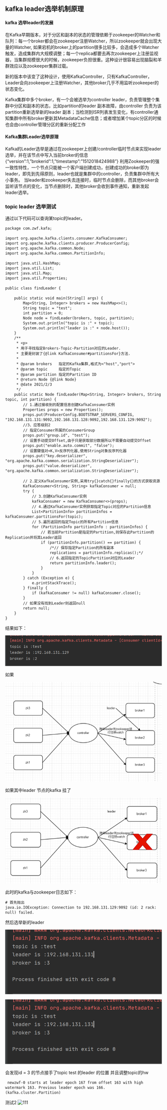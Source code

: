 
## kafka leader选举机制原理

#### kafka 选举leader的发展

在Kafka早期版本，对于分区和副本的状态的管理依赖于zookeeper的Watcher和队列：每一个broker都会在zookeeper注册Watcher，所以zookeeper就会出现大量的Watcher, 如果宕机的broker上的partition很多比较多，会造成多个Watcher触发，造成集群内大规模调整；每一个replica都要去再次zookeeper上注册监视器，当集群规模很大的时候，zookeeper负担很重。这种设计很容易出现脑裂和羊群效应以及zookeeper集群过载。

新的版本中该变了这种设计，使用KafkaController，只有KafkaController，Leader会向zookeeper上注册Watcher，其他broker几乎不用监听zookeeper的状态变化。

Kafka集群中多个broker，有一个会被选举为controller leader，负责管理整个集群中分区和副本的状态，比如partition的leader 副本故障，由controller 负责为该partition重新选举新的leader 副本；当检测到ISR列表发生变化，有controller通知集群中所有broker更新其MetadataCache信息；或者增加某个topic分区的时候也会由controller管理分区的重新分配工作

#### Kafka集群Leader选举原理

Kafka的Leader选举是通过在zookeeper上创建/controller临时节点来实现leader选举，并在该节点中写入当前broker的信息
{“version”:1,”brokerid”:1,”timestamp”:”1512018424988”}
利用Zookeeper的强一致性特性，一个节点只能被一个客户端创建成功，创建成功的broker即为leader，即先到先得原则，leader也就是集群中的controller，负责集群中所有大小事务。
当leader和zookeeper失去连接时，临时节点会删除，而其他broker会监听该节点的变化，当节点删除时，其他broker会收到事件通知，重新发起leader选举。

### topic leader 选举测试
通过以下代码可以查询某topic的leader。
```
package com.zwf.kafa;

import org.apache.kafka.clients.consumer.KafkaConsumer;
import org.apache.kafka.clients.producer.ProducerConfig;
import org.apache.kafka.common.Node;
import org.apache.kafka.common.PartitionInfo;

import java.util.HashMap;
import java.util.List;
import java.util.Map;
import java.util.Properties;

public class findLeader {

    public static void main(String[] args) {
        Map<String, Integer> brokers = new HashMap<>();
        String topic = "test";
        int partition = 0;
        Node node = findLeader(brokers, topic, partition);
        System.out.println("topic is :" + topic);
        System.out.println("leader is :" + node.host());
    }
    /**
     * <p>
     * 用于寻找指定Brokers-Topic-Partition对应的Leader.
     * 主要是封装了{@link KafkaConsumer#partitionsFor}方法.
     *
     * @param brokers   指定的Kafka集群,格式为<"host","port">
     * @param topic     指定的Topic
     * @param partition 指定的Partition ID
     * @return Node {@link Node}
     * @date 2021/2/3
     */
    public static Node findLeader(Map<String, Integer> brokers, String topic, int partition) {
        // 1.通过接收到的配置信息创建KafkaConsumer实例
        Properties props = new Properties();
        props.put(ProducerConfig.BOOTSTRAP_SERVERS_CONFIG, "192.168.131.131:9092,192.168.131.128:9092,192.168.131.129:9092");
        //3、应答级别2
        // 指定Consumer所属的ConsumerGroup
        props.put("group.id", "test");
        // 设置手动提交Offset,由于只是获取部分数据所以不需要自动提交Offset
        props.put("enable.auto.commit", "false");
        // 设置键值对<K,V>反序列化器,使用String对象反序列化器
        props.put("key.deserializer", "org.apache.kafka.common.serialization.StringDeserializer");
        props.put("value.deserializer", "org.apache.kafka.common.serialization.StringDeserializer");

        // 2.定义KafkaConsumer实例,采用try{}catch{}finally{}的方式获取资源
        KafkaConsumer<String, String> kafkaConsumer = null;
        try {
            // 3.创建KafkaConsumer实例
            kafkaConsumer = new KafkaConsumer<>(props);
            // 4.通过KafkaConsumer实例获取指定Topic对应的Partition信息
            List<PartitionInfo> partitionInfos = kafkaConsumer.partitionsFor(topic);
            // 5.遍历返回的指定Topic的所有Partition信息
            for (PartitionInfo partitionInfo : partitionInfos) {
                // 若当前Partition是指定的Partition,则保存此Partition的Replication并将其Leader返回
                if (partitionInfo.partition() == partition) {
                    /*// 保存指定Partition的所有副本
                    replications = partitionInfo.replicas();*/
                    // 6.返回指定的TopicPartition对应的Leader
                    return partitionInfo.leader();
                }
            }
        } catch (Exception e) {
            e.printStackTrace();
        } finally {
            if (kafkaConsumer != null) kafkaConsumer.close();
        }
        // 如果没有找到Leader则返回null
        return null;
    }
}

```
结果如下：

![20210203195251](https://github.com/weifangZ/image/blob/master/image20210203195251.png)


如果

![20210203195700](https://github.com/weifangZ/image/blob/master/image20210203195700.png)

如果其中leader 节点的kafka 挂了

![20210204084623](https://github.com/weifangZ/image/blob/master/image20210204084623.png?ynotemdtimestamp=1612497286584)

此时的kafka与zookeeper日志如下：
```
# 首先抛出
java.io.IOException: Connection to 192.168.131.129:9092 (id: 2 rack: null) failed.
```

然后选举新的leader

![20210204085318](https://github.com/weifangZ/image/blob/master/image20210204085347.png?ynotemdtimestamp=1612497286584)

![20210204085347](https://github.com/weifangZ/image/blob/master/image20210204085347.png?ynotemdtimestamp=1612497286584)

会发现id = 3 的节点接手了topic test 的leader 的位置
并且调整topic的hw
```
 newzwf-0 starts at leader epoch 167 from offset 163 with high watermark 163. Previous leader epoch was 166. (kafka.cluster.Partition)
```

测试2
![111](https://cdn.jsdelivr.net/gh/TRHX/CDN-for-itrhx.com@1.0/images/trhx.png)
